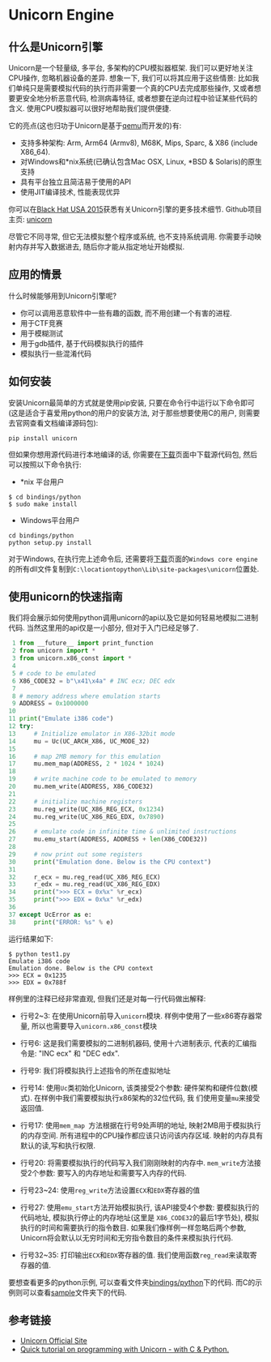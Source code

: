 # Unicorn Engine

## 什么是Unicorn引擎

Unicorn是一个轻量级, 多平台, 多架构的CPU模拟器框架. 我们可以更好地关注CPU操作, 忽略机器设备的差异. 想象一下, 我们可以将其应用于这些情景: 比如我们单纯只是需要模拟代码的执行而非需要一个真的CPU去完成那些操作, 又或者想要更安全地分析恶意代码, 检测病毒特征, 或者想要在逆向过程中验证某些代码的含义. 使用CPU模拟器可以很好地帮助我们提供便捷.

它的亮点(这也归功于Unicorn是基于[qemu](http://www.qemu.org)而开发的)有:

* 支持多种架构: Arm, Arm64 (Armv8), M68K, Mips, Sparc, & X86 (include X86_64).
* 对Windows和*nix系统(已确认包含Mac OSX, Linux, *BSD & Solaris)的原生支持
* 具有平台独立且简洁易于使用的API
* 使用JIT编译技术, 性能表现优异

你可以在[Black Hat USA 2015](http://www.unicorn-engine.org/BHUSA2015-unicorn.pdf)获悉有关Unicorn引擎的更多技术细节. Github项目主页: [unicorn](https://github.com/unicorn-engine/unicorn)

尽管它不同寻常, 但它无法模拟整个程序或系统, 也不支持系统调用. 你需要手动映射内存并写入数据进去, 随后你才能从指定地址开始模拟. 

## 应用的情景

什么时候能够用到Unicorn引擎呢? 

* 你可以调用恶意软件中一些有趣的函数, 而不用创建一个有害的进程.
* 用于CTF竞赛
* 用于模糊测试
* 用于gdb插件, 基于代码模拟执行的插件
* 模拟执行一些混淆代码

## 如何安装

安装Unicorn最简单的方式就是使用pip安装, 只要在命令行中运行以下命令即可(这是适合于喜爱用python的用户的安装方法, 对于那些想要使用C的用户, 则需要去官网查看文档编译源码包):

``` shell
pip install unicorn
```

但如果你想用源代码进行本地编译的话, 你需要在[下载](http://www.unicorn-engine.org/download/)页面中下载源代码包, 然后可以按照以下命令执行:

* *nix 平台用户

``` shell
$ cd bindings/python
$ sudo make install
```

* Windows平台用户

``` shell
cd bindings/python
python setup.py install
```

对于Windows, 在执行完上述命令后, 还需要将[下载](http://www.unicorn-engine.org/download/)页面的`Windows core engine`的所有dll文件复制到`C:\locationtopython\Lib\site-packages\unicorn`位置处. 

## 使用unicorn的快速指南

我们将会展示如何使用python调用unicorn的api以及它是如何轻易地模拟二进制代码. 当然这里用的api仅是一小部分, 但对于入门已经足够了.

``` python
 1 from __future__ import print_function
 2 from unicorn import *
 3 from unicorn.x86_const import *
 4 
 5 # code to be emulated
 6 X86_CODE32 = b"\x41\x4a" # INC ecx; DEC edx
 7 
 8 # memory address where emulation starts
 9 ADDRESS = 0x1000000
10 
11 print("Emulate i386 code")
12 try:
13     # Initialize emulator in X86-32bit mode
14     mu = Uc(UC_ARCH_X86, UC_MODE_32)
15 
16     # map 2MB memory for this emulation
17     mu.mem_map(ADDRESS, 2 * 1024 * 1024)
18 
19     # write machine code to be emulated to memory
20     mu.mem_write(ADDRESS, X86_CODE32)
21 
22     # initialize machine registers
23     mu.reg_write(UC_X86_REG_ECX, 0x1234)
24     mu.reg_write(UC_X86_REG_EDX, 0x7890)
25 
26     # emulate code in infinite time & unlimited instructions
27     mu.emu_start(ADDRESS, ADDRESS + len(X86_CODE32))
28 
29     # now print out some registers
30     print("Emulation done. Below is the CPU context")
31 
32     r_ecx = mu.reg_read(UC_X86_REG_ECX)
33     r_edx = mu.reg_read(UC_X86_REG_EDX)
34     print(">>> ECX = 0x%x" %r_ecx)
35     print(">>> EDX = 0x%x" %r_edx)
36 
37 except UcError as e:
38     print("ERROR: %s" % e)
```

运行结果如下:

``` shell
$ python test1.py 
Emulate i386 code
Emulation done. Below is the CPU context
>>> ECX = 0x1235
>>> EDX = 0x788f
```

样例里的注释已经非常直观, 但我们还是对每一行代码做出解释:

* 行号2~3: 在使用Unicorn前导入`unicorn`模块. 样例中使用了一些x86寄存器常量, 所以也需要导入`unicorn.x86_const`模块

* 行号6: 这是我们需要模拟的二进制机器码, 使用十六进制表示, 代表的汇编指令是: "INC ecx" 和 "DEC edx".

* 行号9: 我们将模拟执行上述指令的所在虚拟地址

* 行号14: 使用`Uc`类初始化Unicorn, 该类接受2个参数: 硬件架构和硬件位数(模式). 在样例中我们需要模拟执行x86架构的32位代码, 我
们使用变量`mu`来接受返回值.

* 行号17: 使用`mem_map `方法根据在行号9处声明的地址, 映射2MB用于模拟执行的内存空间. 所有进程中的CPU操作都应该只访问该内存区域. 映射的内存具有默认的读,写和执行权限.

* 行号20: 将需要模拟执行的代码写入我们刚刚映射的内存中. `mem_write`方法接受2个参数: 要写入的内存地址和需要写入内存的代码.

* 行号23~24: 使用`reg_write`方法设置`ECX`和`EDX`寄存器的值

* 行号27: 使用`emu_start`方法开始模拟执行, 该API接受4个参数: 要模拟执行的代码地址, 模拟执行停止的内存地址(这里是
`X86_CODE32`的最后1字节处), 模拟执行的时间和需要执行的指令数目. 如果我们像样例一样忽略后两个参数, Unicorn将会默认以无穷时间和无穷指令数目的条件来模拟执行代码. 

* 行号32~35: 打印输出`ECX`和`EDX`寄存器的值. 我们使用函数`reg_read`来读取寄存器的值.


要想查看更多的python示例, 可以查看文件夹[bindings/python](https://github.com/unicorn-engine/unicorn/tree/master/bindings/python)下的代码. 而C的示例则可以查看[sample](https://github.com/unicorn-engine/unicorn/tree/master/samples)文件夹下的代码. 


## 参考链接

* [Unicorn Official Site](http://www.unicorn-engine.org/)
* [Quick tutorial on programming with Unicorn - with C & Python.](http://www.unicorn-engine.org/docs/)
